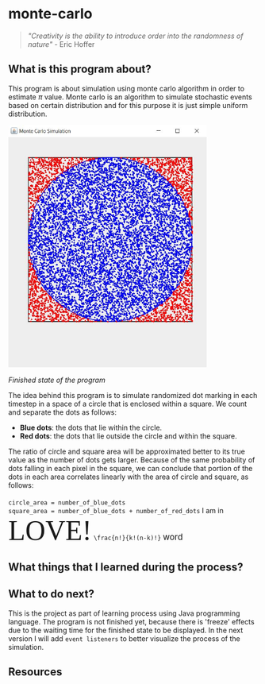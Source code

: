 # monte-carlo

> *"Creativity is the ability to introduce order into the randomness of nature"* - Eric Hoffer

## What is this program about?
This program is about simulation using monte carlo algorithm in order to estimate $\pi$ value. Monte carlo is an algorithm to simulate stochastic events based on certain distribution and for this purpose it is just simple uniform distribution. <br>

<img src="img/preview.JPG" alt="monte-carlo-preview" width="400"/>

*Finished state of the program*

The idea behind this program is to simulate randomized dot marking in each timestep in a space of a circle that is enclosed within a square. We count and separate the dots as follows:
- **Blue dots**: the dots that lie within the circle.
- **Red dots**: the dots that lie outside the circle and within the square.

The ratio of circle and square area will be approximated better to its true value as the number of dots gets larger. Because of the same probability of dots falling in each pixel in the square, we can conclude that portion of the dots in each area correlates linearly with the area of circle and square, as follows: <br> <br>
`circle_area = number_of_blue_dots`<br>
`square_area = number_of_blue_dots + number_of_red_dots`
I am in <span style="font-family:Papyrus; font-size:4em;">LOVE!</span>
`
\frac{n!}{k!(n-k)!}
`
<span style="font-size:larger;">word</span>


## What things that I learned during the process?




## What to do next?
This is the project as part of learning process using Java programming language. The program is not finished yet, because there is 'freeze' effects due to the waiting time for the finished state to be displayed. In the next version I will add `event listeners` to better visualize the process of the simulation.

## Resources

